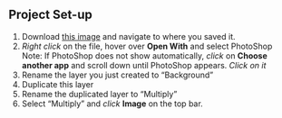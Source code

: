 ## Project Set-up


1. Download <a href="https://drive.google.com/drive/folders/1faK0iXuR9faH_1cJNtLx3uBfQIA4kwte?usp=sharing">this image<a> and navigate to where you saved it.
2. *Right click* on the file, hover over **Open With** and select PhotoShop
Note: If PhotoShop does not show automatically, *click* on **Choose another app** and scroll down until PhotoShop appears. *Click on it*
3. Rename the layer you just created to “Background”
4. Duplicate this layer
5. Rename the duplicated layer to “Multiply”
6. Select “Multiply” and *click* **Image** on the top bar.
